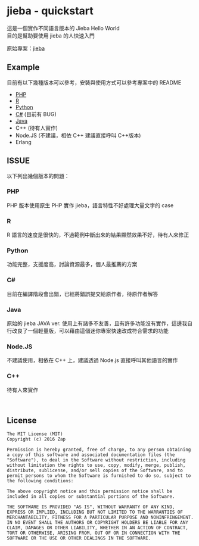 # jieba - quickstart 

這是一個實作不同語言版本的 Jieba Hello World  
目的是幫助要使用 jieba 的人快速入門

原始專案：[jieba](https://github.com/fxsjy/jieba)


## Example

目前有以下幾種版本可以參考，安裝與使用方式可以參考專案中的 README

* [PHP](https://github.com/LinZap/jieba-quickstart/tree/master/php)
* [R](https://github.com/LinZap/jieba-quickstart/tree/master/R)
* [Python](https://github.com/LinZap/jieba-quickstart/tree/master/python)
* [C#](https://github.com/LinZap/jieba-quickstart/tree/master/C-sharp) (目前有 BUG)
* [Java](https://github.com/LinZap/jieba-quickstart/tree/master/java)
* C++ (待有人實作)
* Node.JS (不建議，相依 C++ 建議直接呼叫 C++版本)
* Erlang


## ISSUE
以下列出幾個版本的問題：

### PHP
PHP 版本使用原生 PHP 實作 jieba，語言特性不好處理大量文字的 case

### R 
R 語言的速度是很快的，不過範例中斷出來的結果顯然效果不好，待有人來修正

### Python
功能完整，支援度高，討論資源最多，個人最推薦的方案

### C#
目前在編譯階段會出錯，已經將錯誤提交給原作者，待原作者解答

### Java
原始的 jieba JAVA ver. 使用上有諸多不友善，且有許多功能沒有實作，這邊我自行改良了一個輕量版，可以藉由這個迷你專案快速改成符合需求的功能

### Node.JS
不建議使用，相依在 C++ 上，建議透過 Node.js 直接呼叫其他語言的實作

### C++
待有人來實作


<br>

## License


	The MIT License (MIT)
	Copyright (c) 2016 Zap

	Permission is hereby granted, free of charge, to any person obtaining a copy of this software and associated documentation files (the "Software"), to deal in the Software without restriction, including without limitation the rights to use, copy, modify, merge, publish, distribute, sublicense, and/or sell copies of the Software, and to permit persons to whom the Software is furnished to do so, subject to the following conditions:

	The above copyright notice and this permission notice shall be included in all copies or substantial portions of the Software.

	THE SOFTWARE IS PROVIDED "AS IS", WITHOUT WARRANTY OF ANY KIND, EXPRESS OR IMPLIED, INCLUDING BUT NOT LIMITED TO THE WARRANTIES OF MERCHANTABILITY, FITNESS FOR A PARTICULAR PURPOSE AND NONINFRINGEMENT. IN NO EVENT SHALL THE AUTHORS OR COPYRIGHT HOLDERS BE LIABLE FOR ANY CLAIM, DAMAGES OR OTHER LIABILITY, WHETHER IN AN ACTION OF CONTRACT, TORT OR OTHERWISE, ARISING FROM, OUT OF OR IN CONNECTION WITH THE SOFTWARE OR THE USE OR OTHER DEALINGS IN THE SOFTWARE.
